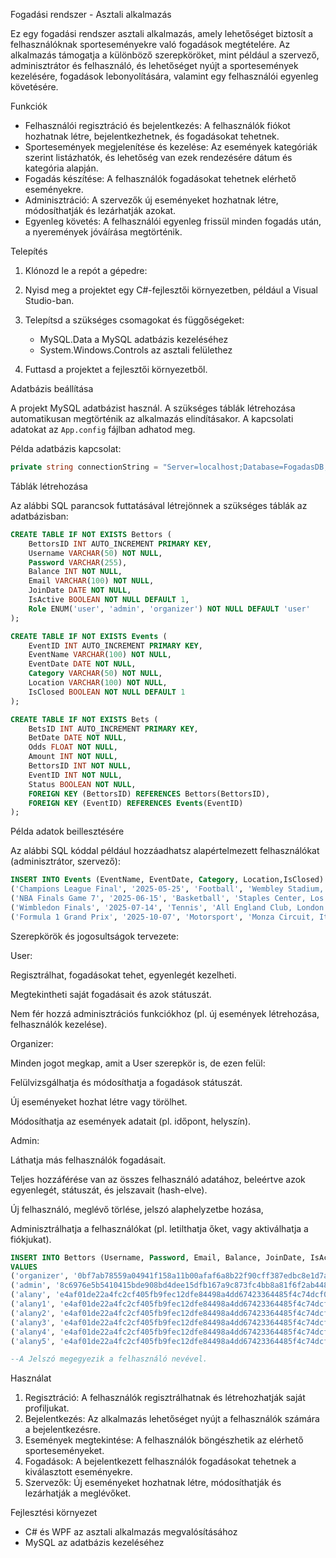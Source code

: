 
Fogadási rendszer - Asztali alkalmazás

Ez egy fogadási rendszer asztali alkalmazás, amely lehetőséget biztosít a felhasználóknak sporteseményekre való fogadások megtételére. Az alkalmazás támogatja a különböző szerepköröket, mint például a szervező, adminisztrátor és felhasználó, és lehetőséget nyújt a sportesemények kezelésére, fogadások lebonyolítására, valamint egy felhasználói egyenleg követésére.

Funkciók

- Felhasználói regisztráció és bejelentkezés: A felhasználók fiókot hozhatnak létre, bejelentkezhetnek, és fogadásokat tehetnek.
- Sportesemények megjelenítése és kezelése: Az események kategóriák szerint listázhatók, és lehetőség van ezek rendezésére dátum és kategória alapján.
- Fogadás készítése: A felhasználók fogadásokat tehetnek elérhető eseményekre.
- Adminisztráció: A szervezők új eseményeket hozhatnak létre, módosíthatják és lezárhatják azokat.
- Egyenleg követés: A felhasználói egyenleg frissül minden fogadás után, a nyeremények jóváírása megtörténik.

Telepítés

1. Klónozd le a repót a gépedre:

2. Nyisd meg a projektet egy C#-fejlesztői környezetben, például a Visual Studio-ban.

3. Telepítsd a szükséges csomagokat és függőségeket:
   - MySQL.Data a MySQL adatbázis kezeléséhez
   - System.Windows.Controls az asztali felülethez

4. Futtasd a projektet a fejlesztői környezetből.

Adatbázis beállítása

A projekt MySQL adatbázist használ. A szükséges táblák létrehozása automatikusan megtörténik az alkalmazás elindításakor. A kapcsolati adatokat az `App.config` fájlban adhatod meg.

Példa adatbázis kapcsolat:

```csharp
private string connectionString = "Server=localhost;Database=FogadasDB;Uid=root;Pwd=;";
```

Táblák létrehozása

Az alábbi SQL parancsok futtatásával létrejönnek a szükséges táblák az adatbázisban:

```sql
CREATE TABLE IF NOT EXISTS Bettors (
    BettorsID INT AUTO_INCREMENT PRIMARY KEY,
    Username VARCHAR(50) NOT NULL,
    Password VARCHAR(255),
    Balance INT NOT NULL,
    Email VARCHAR(100) NOT NULL,
    JoinDate DATE NOT NULL,
    IsActive BOOLEAN NOT NULL DEFAULT 1,
    Role ENUM('user', 'admin', 'organizer') NOT NULL DEFAULT 'user'
);

CREATE TABLE IF NOT EXISTS Events (
    EventID INT AUTO_INCREMENT PRIMARY KEY,
    EventName VARCHAR(100) NOT NULL,
    EventDate DATE NOT NULL,
    Category VARCHAR(50) NOT NULL,
    Location VARCHAR(100) NOT NULL,
    IsClosed BOOLEAN NOT NULL DEFAULT 1
);

CREATE TABLE IF NOT EXISTS Bets (
    BetsID INT AUTO_INCREMENT PRIMARY KEY,
    BetDate DATE NOT NULL,
    Odds FLOAT NOT NULL,
    Amount INT NOT NULL,
    BettorsID INT NOT NULL,
    EventID INT NOT NULL,
    Status BOOLEAN NOT NULL,
    FOREIGN KEY (BettorsID) REFERENCES Bettors(BettorsID),
    FOREIGN KEY (EventID) REFERENCES Events(EventID)
);
```

Példa adatok beillesztésére

Az alábbi SQL kóddal például hozzáadhatsz alapértelmezett felhasználókat (adminisztrátor, szervező):


```sql
INSERT INTO Events (EventName, EventDate, Category, Location,IsClosed) VALUES
('Champions League Final', '2025-05-25', 'Football', 'Wembley Stadium, London',1),
('NBA Finals Game 7', '2025-06-15', 'Basketball', 'Staples Center, Los Angeles',1),
('Wimbledon Finals', '2025-07-14', 'Tennis', 'All England Club, London',1),
('Formula 1 Grand Prix', '2025-10-07', 'Motorsport', 'Monza Circuit, Italy',0);
```
Szerepkörök és jogosultságok tervezete:

User:

Regisztrálhat, fogadásokat tehet, egyenlegét kezelheti.

Megtekintheti saját fogadásait és azok státuszát.

Nem fér hozzá adminisztrációs funkciókhoz (pl. új események létrehozása, felhasználók kezelése).

Organizer:

Minden jogot megkap, amit a User szerepkör is, de ezen felül:

Felülvizsgálhatja és módosíthatja a fogadások státuszát.

Új eseményeket hozhat létre vagy törölhet.

Módosíthatja az események adatait (pl. időpont, helyszín).

Admin:

Láthatja más felhasználók fogadásait.

Teljes hozzáférése van az összes felhasználó adatához, beleértve azok egyenlegét, státuszát, és jelszavait (hash-elve).

Új felhasználó, meglévő törlése, jelszó alaphelyzetbe hozása, 

Adminisztrálhatja a felhasználókat (pl. letilthatja őket, vagy aktiválhatja a fiókjukat).


```sql
INSERT INTO Bettors (Username, Password, Email, Balance, JoinDate, IsActive, Role) 
VALUES 
('organizer', '0bf7ab78559a04941f158a11b00afaf6a8b22f90cff387edbc8e1d7a9b99cca0', 'organizer@gmail.com', 0, '2024-10-13', 1, 'organizer'),
('admin', '8c6976e5b5410415bde908bd4dee15dfb167a9c873fc4bb8a81f6f2ab448a918', 'admin@gmail.com', 0, '2024-10-13', 1, 'admin'),
('alany', 'e4af01de22a4fc2cf405fb9fec12dfe84498a4dd67423364485f4c74dcf00bd3', 'alany@gmail.com', 10000, '2024-10-13', 1, 'user');
('alany1', 'e4af01de22a4fc2cf405fb9fec12dfe84498a4dd67423364485f4c74dcf00bd3', 'alany1@gmail.com', 0, '2024-12-13', 0, 'user');
('alany2', 'e4af01de22a4fc2cf405fb9fec12dfe84498a4dd67423364485f4c74dcf00bd3', 'alany2@gmail.com', 0, '2023-10-13', 1, 'user');
('alany3', 'e4af01de22a4fc2cf405fb9fec12dfe84498a4dd67423364485f4c74dcf00bd3', 'alany3@gmail.com', 0, '2022-01-13', 1, 'user');
('alany4', 'e4af01de22a4fc2cf405fb9fec12dfe84498a4dd67423364485f4c74dcf00bd3', 'alany4@gmail.com', 0, '2022-07-13', 1, 'user');
('alany5', 'e4af01de22a4fc2cf405fb9fec12dfe84498a4dd67423364485f4c74dcf00bd3', 'alany5@gmail.com', 0, '2023-09-13', 1, 'user');

--A Jelszó megegyezik a felhasználó nevével.
```

Használat

1. Regisztráció: A felhasználók regisztrálhatnak és létrehozhatják saját profiljukat.
2. Bejelentkezés: Az alkalmazás lehetőséget nyújt a felhasználók számára a bejelentkezésre.
3. Események megtekintése: A felhasználók böngészhetik az elérhető sporteseményeket.
4. Fogadások: A bejelentkezett felhasználók fogadásokat tehetnek a kiválasztott eseményekre.
5. Szervezők: Új eseményeket hozhatnak létre, módosíthatják és lezárhatják a meglévőket.

Fejlesztési környezet

- C# és WPF az asztali alkalmazás megvalósításához
- MySQL az adatbázis kezeléséhez



